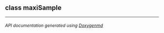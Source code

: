 ## class maxiSample



---

###### API documentation generated using [Doxygenmd](https://github.com/d99kris/doxygenmd)

